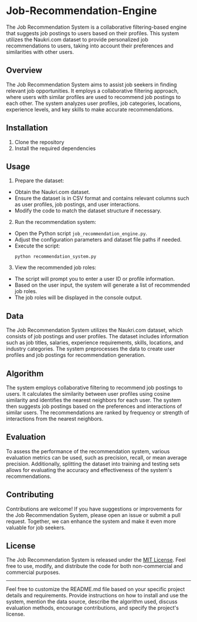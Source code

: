 # Job-Recommendation-Engine

The Job Recommendation System is a collaborative filtering-based engine that suggests job postings to users based on their profiles. This system utilizes the Naukri.com dataset to provide personalized job recommendations to users, taking into account their preferences and similarities with other users.

## Overview
The Job Recommendation System aims to assist job seekers in finding relevant job opportunities. It employs a collaborative filtering approach, where users with similar profiles are used to recommend job postings to each other. The system analyzes user profiles, job categories, locations, experience levels, and key skills to make accurate recommendations.

## Installation
1. Clone the repository
2. Install the required dependencies


## Usage
1. Prepare the dataset:
- Obtain the Naukri.com dataset.
- Ensure the dataset is in CSV format and contains relevant columns such as user profiles, job postings, and user interactions.
- Modify the code to match the dataset structure if necessary.

2. Run the recommendation system:
- Open the Python script `job_recommendation_engine.py`.
- Adjust the configuration parameters and dataset file paths if needed.
- Execute the script:
  ```
  python recommendation_system.py
  ```

3. View the recommended job roles:
- The script will prompt you to enter a user ID or profile information.
- Based on the user input, the system will generate a list of recommended job roles.
- The job roles will be displayed in the console output.

## Data
The Job Recommendation System utilizes the Naukri.com dataset, which consists of job postings and user profiles. The dataset includes information such as job titles, salaries, experience requirements, skills, locations, and industry categories. The system preprocesses the data to create user profiles and job postings for recommendation generation.

## Algorithm
The system employs collaborative filtering to recommend job postings to users. It calculates the similarity between user profiles using cosine similarity and identifies the nearest neighbors for each user. The system then suggests job postings based on the preferences and interactions of similar users. The recommendations are ranked by frequency or strength of interactions from the nearest neighbors.

## Evaluation
To assess the performance of the recommendation system, various evaluation metrics can be used, such as precision, recall, or mean average precision. Additionally, splitting the dataset into training and testing sets allows for evaluating the accuracy and effectiveness of the system's recommendations.

## Contributing
Contributions are welcome! If you have suggestions or improvements for the Job Recommendation System, please open an issue or submit a pull request. Together, we can enhance the system and make it even more valuable for job seekers.

## License
The Job Recommendation System is released under the [MIT License](https://opensource.org/licenses/MIT). Feel free to use, modify, and distribute the code for both non-commercial and commercial purposes.

---
Feel free to customize the README.md file based on your specific project details and requirements. Provide instructions on how to install and use the system, mention the data source, describe the algorithm used, discuss evaluation methods, encourage contributions, and specify the project's license.


